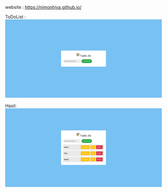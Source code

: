 website : 
https://nimonhiya.github.io/

ToDoList :
![todolist](ToDoList/ss/To-Do-Jis.png)

Hasil:
![Hasil](ToDoList/ss/hasil.png)
